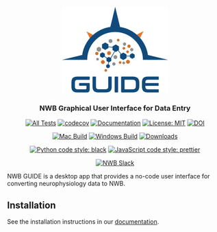 <p align="center">
  <img src="src/electron/frontend/assets/img/logo-guide-draft-transparent-tight.png" width="250" alt="NeuroConv logo"/>
  <h3 align="center">NWB Graphical User Interface for Data Entry</h3>
  <p align="center">
    <a href="https://github.com/NeurodataWithoutBorders/nwb-guide/actions/workflows/daily_tests.yml"><img src="https://github.com/NeurodataWithoutBorders/nwb-guide/actions/workflows/daily_tests.yml/badge.svg" alt="All Tests"></a>
    <a href="https://codecov.io/github/NeurodataWithoutBorders/nwb-guide?branch=main"><img src="https://codecov.io/github/NeurodataWithoutBorders/nwb-guide/coverage.svg?branch=main" alt="codecov"></a>
    <a href="https://nwb-guide.readthedocs.io/en/latest/"><img src="https://readthedocs.org/projects/nwb-guide/badge/?version=latest" alt="Documentation"></a>
    <a href="https://github.com/catalystneuro/nwb-guide/blob/main/LICENSE"><img src="https://img.shields.io/badge/license-MIT-yellow.svg" alt="License: MIT"></a>
    <a href="https://doi.org/10.5281/zenodo.10637074"><img src="https://zenodo.org/badge/568789936.svg" alt="DOI"></a>
  </p>
  <p align="center">
     <a href="https://github.com/NeurodataWithoutBorders/nwb-guide/actions/workflows/build_and_deploy_mac.yml"><img src="https://github.com/NeurodataWithoutBorders/nwb-guide/actions/workflows/build_and_deploy_mac.yml/badge.svg" alt="Mac Build"></a>
    <a href="https://github.com/NeurodataWithoutBorders/nwb-guide/actions/workflows/build_and_deploy_win.yml"><img src="https://github.com/NeurodataWithoutBorders/nwb-guide/actions/workflows/build_and_deploy_win.yml/badge.svg" alt="Windows Build"></a>
    <a href="https://img.shields.io/github/downloads/neurodatawithoutborders/nwb-guide/total.svg"><img src="https://img.shields.io/github/downloads/neurodatawithoutborders/nwb-guide/total.svg" alt="Downloads"></a>
  </p>
  <p align="center">
    <a href="https://github.com/psf/black"><img alt="Python code style: black" src="https://img.shields.io/badge/python_code_style-black-000000.svg"></a>
    <a href="https://github.com/prettier/prettier"><img alt="JavaScript code style: prettier" src="https://img.shields.io/badge/javascript_code_style-prettier-ff69b4.svg?style=flat"></a>
  </p>
  <p align="center">
      <a href="https://join.slack.com/t/nwb-users/shared_invite/enQtNzMwOTcwNzQ2MDM5LWMyZDUwODJjYjM3MzMzYzZiNDk4ZTU3ZjQ3MmMxMmY5MDUyNzc0ZDI5ZjViYmJjYTQ5NjljOGFjZmMwOGIwZmQ"><img src="https://img.shields.io/badge/chat-Slack-lightblue?style=flat&logo=slack" alt="NWB Slack"></a>
  </p>
</p>

NWB GUIDE is a desktop app that provides a no-code user interface for converting neurophysiology data to NWB.

## Installation
See the installation instructions in our [documentation](https://nwb-guide.readthedocs.io/en/stable/installation.html).
